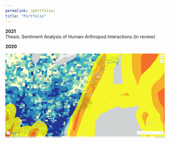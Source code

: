 ```yaml
---
permalink: /portfolio/
title: "Portfolio"
---
```


<b>2021</b><br>
Thesis: Sentiment Analysis of Human-Arthropod Interactions (in review)

<b>2020</b><br>
<div class="img__wrap">
  <a href="https://codepen.io/easternhercules/pen/RwRJwag" title="Web map comparing vulnerable populations and major storms during 2020 in the United States"><img class="img__img" src="/assets/images/mapscreencap_stormvuln.png" alt="Web map comparing vulnerable populations and major storms during 2020 in the United States"/></a>
</div>
